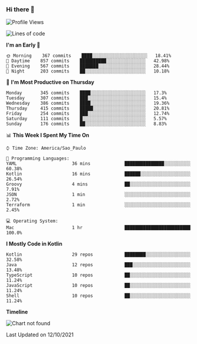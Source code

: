 ### Hi there 👋

<!--
**fernandonogueira/fernandonogueira** is a ✨ _special_ ✨ repository because its `README.md` (this file) appears on your GitHub profile.

Here are some ideas to get you started:

- 🔭 I’m currently working on ...
- 🌱 I’m currently learning ...
- 👯 I’m looking to collaborate on ...
- 🤔 I’m looking for help with ...
- 💬 Ask me about ...
- 📫 How to reach me: ...
- 😄 Pronouns: ...
- ⚡ Fun fact: ...
-->

<!--START_SECTION:waka-->
![Profile Views](http://img.shields.io/badge/Profile%20Views-1-blue)

![Lines of code](https://img.shields.io/badge/From%20Hello%20World%20I%27ve%20Written-457240%20lines%20of%20code-blue)

**I'm an Early 🐤** 

```text
🌞 Morning    367 commits    ████░░░░░░░░░░░░░░░░░░░░░   18.41% 
🌆 Daytime    857 commits    ██████████░░░░░░░░░░░░░░░   42.98% 
🌃 Evening    567 commits    ███████░░░░░░░░░░░░░░░░░░   28.44% 
🌙 Night      203 commits    ██░░░░░░░░░░░░░░░░░░░░░░░   10.18%

```
📅 **I'm Most Productive on Thursday** 

```text
Monday       345 commits    ████░░░░░░░░░░░░░░░░░░░░░   17.3% 
Tuesday      307 commits    ███░░░░░░░░░░░░░░░░░░░░░░   15.4% 
Wednesday    386 commits    ████░░░░░░░░░░░░░░░░░░░░░   19.36% 
Thursday     415 commits    █████░░░░░░░░░░░░░░░░░░░░   20.81% 
Friday       254 commits    ███░░░░░░░░░░░░░░░░░░░░░░   12.74% 
Saturday     111 commits    █░░░░░░░░░░░░░░░░░░░░░░░░   5.57% 
Sunday       176 commits    ██░░░░░░░░░░░░░░░░░░░░░░░   8.83%

```


📊 **This Week I Spent My Time On** 

```text
⌚︎ Time Zone: America/Sao_Paulo

💬 Programming Languages: 
YAML                     36 mins             ███████████████░░░░░░░░░░   60.38% 
Kotlin                   16 mins             ██████░░░░░░░░░░░░░░░░░░░   26.54% 
Groovy                   4 mins              ██░░░░░░░░░░░░░░░░░░░░░░░   7.91% 
JSON                     1 min               ░░░░░░░░░░░░░░░░░░░░░░░░░   2.72% 
Terraform                1 min               ░░░░░░░░░░░░░░░░░░░░░░░░░   2.45%

💻 Operating System: 
Mac                      1 hr                █████████████████████████   100.0%

```

**I Mostly Code in Kotlin** 

```text
Kotlin                   29 repos            ████████░░░░░░░░░░░░░░░░░   32.58% 
Java                     12 repos            ███░░░░░░░░░░░░░░░░░░░░░░   13.48% 
TypeScript               10 repos            ██░░░░░░░░░░░░░░░░░░░░░░░   11.24% 
JavaScript               10 repos            ██░░░░░░░░░░░░░░░░░░░░░░░   11.24% 
Shell                    10 repos            ██░░░░░░░░░░░░░░░░░░░░░░░   11.24%

```


**Timeline**

![Chart not found](https://raw.githubusercontent.com/fernandonogueira/fernandonogueira/master/charts/bar_graph.png) 


 Last Updated on 12/10/2021
<!--END_SECTION:waka-->
